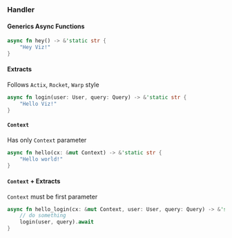 ### Handler

#### Generics Async Functions

```rust
async fn hey() -> &'static str {
    "Hey Viz!"
}
```

#### Extracts

Follows `Actix`, `Rocket`, `Warp` style

```rust
async fn login(user: User, query: Query) -> &'static str {
    "Hello Viz!"
}
```

#### `Context`

Has only `Context` parameter

```rust
async fn hello(cx: &mut Context) -> &'static str {
    "Hello world!"
}
```

#### `Context` + Extracts

`Context` must be first parameter

```rust
async fn hello_login(cx: &mut Context, user: User, query: Query) -> &'static str {
    // do something
    login(user, query).await
}
```
